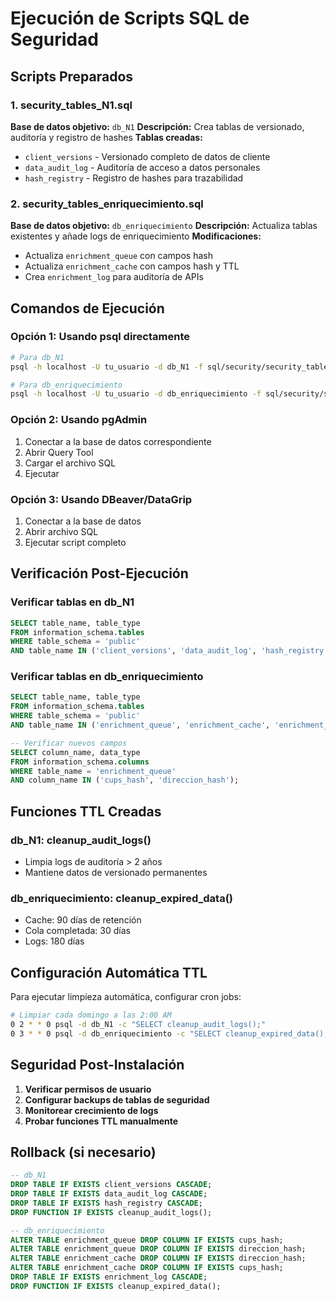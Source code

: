 # Ejecución de Scripts SQL de Seguridad

## Scripts Preparados

### 1. security_tables_N1.sql
**Base de datos objetivo:** `db_N1`
**Descripción:** Crea tablas de versionado, auditoría y registro de hashes
**Tablas creadas:**
- `client_versions` - Versionado completo de datos de cliente
- `data_audit_log` - Auditoría de acceso a datos personales
- `hash_registry` - Registro de hashes para trazabilidad

### 2. security_tables_enriquecimiento.sql
**Base de datos objetivo:** `db_enriquecimiento`
**Descripción:** Actualiza tablas existentes y añade logs de enriquecimiento
**Modificaciones:**
- Actualiza `enrichment_queue` con campos hash
- Actualiza `enrichment_cache` con campos hash y TTL
- Crea `enrichment_log` para auditoría de APIs

## Comandos de Ejecución

### Opción 1: Usando psql directamente
```bash
# Para db_N1
psql -h localhost -U tu_usuario -d db_N1 -f sql/security/security_tables_N1.sql

# Para db_enriquecimiento
psql -h localhost -U tu_usuario -d db_enriquecimiento -f sql/security/security_tables_enriquecimiento.sql
```

### Opción 2: Usando pgAdmin
1. Conectar a la base de datos correspondiente
2. Abrir Query Tool
3. Cargar el archivo SQL
4. Ejecutar

### Opción 3: Usando DBeaver/DataGrip
1. Conectar a la base de datos
2. Abrir archivo SQL
3. Ejecutar script completo

## Verificación Post-Ejecución

### Verificar tablas en db_N1
```sql
SELECT table_name, table_type 
FROM information_schema.tables 
WHERE table_schema = 'public' 
AND table_name IN ('client_versions', 'data_audit_log', 'hash_registry');
```

### Verificar tablas en db_enriquecimiento
```sql
SELECT table_name, table_type 
FROM information_schema.tables 
WHERE table_schema = 'public' 
AND table_name IN ('enrichment_queue', 'enrichment_cache', 'enrichment_log');

-- Verificar nuevos campos
SELECT column_name, data_type 
FROM information_schema.columns 
WHERE table_name = 'enrichment_queue' 
AND column_name IN ('cups_hash', 'direccion_hash');
```

## Funciones TTL Creadas

### db_N1: cleanup_audit_logs()
- Limpia logs de auditoría > 2 años
- Mantiene datos de versionado permanentes

### db_enriquecimiento: cleanup_expired_data()
- Cache: 90 días de retención
- Cola completada: 30 días
- Logs: 180 días

## Configuración Automática TTL

Para ejecutar limpieza automática, configurar cron jobs:

```bash
# Limpiar cada domingo a las 2:00 AM
0 2 * * 0 psql -d db_N1 -c "SELECT cleanup_audit_logs();"
0 3 * * 0 psql -d db_enriquecimiento -c "SELECT cleanup_expired_data();"
```

## Seguridad Post-Instalación

1. **Verificar permisos de usuario**
2. **Configurar backups de tablas de seguridad**
3. **Monitorear crecimiento de logs**
4. **Probar funciones TTL manualmente**

## Rollback (si necesario)

```sql
-- db_N1
DROP TABLE IF EXISTS client_versions CASCADE;
DROP TABLE IF EXISTS data_audit_log CASCADE;
DROP TABLE IF EXISTS hash_registry CASCADE;
DROP FUNCTION IF EXISTS cleanup_audit_logs();

-- db_enriquecimiento
ALTER TABLE enrichment_queue DROP COLUMN IF EXISTS cups_hash;
ALTER TABLE enrichment_queue DROP COLUMN IF EXISTS direccion_hash;
ALTER TABLE enrichment_cache DROP COLUMN IF EXISTS direccion_hash;
ALTER TABLE enrichment_cache DROP COLUMN IF EXISTS cups_hash;
DROP TABLE IF EXISTS enrichment_log CASCADE;
DROP FUNCTION IF EXISTS cleanup_expired_data();
```
